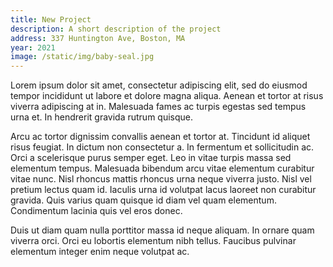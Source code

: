 ```yaml
---
title: New Project
description: A short description of the project
address: 337 Huntington Ave, Boston, MA
year: 2021
image: /static/img/baby-seal.jpg
---
```


Lorem ipsum dolor sit amet, consectetur adipiscing elit, sed do eiusmod tempor incididunt ut labore et dolore magna aliqua. Aenean et tortor at risus viverra adipiscing at in. Malesuada fames ac turpis egestas sed tempus urna et. In hendrerit gravida rutrum quisque.

Arcu ac tortor dignissim convallis aenean et tortor at. Tincidunt id aliquet risus feugiat. In dictum non consectetur a. In fermentum et sollicitudin ac. Orci a scelerisque purus semper eget. Leo in vitae turpis massa sed elementum tempus. Malesuada bibendum arcu vitae elementum curabitur vitae nunc. Nisl rhoncus mattis rhoncus urna neque viverra justo. Nisl vel pretium lectus quam id. Iaculis urna id volutpat lacus laoreet non curabitur gravida. Quis varius quam quisque id diam vel quam elementum. Condimentum lacinia quis vel eros donec.

Duis ut diam quam nulla porttitor massa id neque aliquam. In ornare quam viverra orci. Orci eu lobortis elementum nibh tellus. Faucibus pulvinar elementum integer enim neque volutpat ac.
